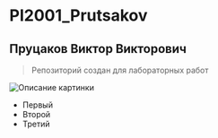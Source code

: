 # PI2001_Prutsakov
## Пруцаков Виктор Викторович ##
> Репозиторий создан для лабораторных работ

![Описание картинки](https://klike.net/uploads/posts/2020-04/1587719791_1.jpg)

* Первый
* Второй
* Третий
